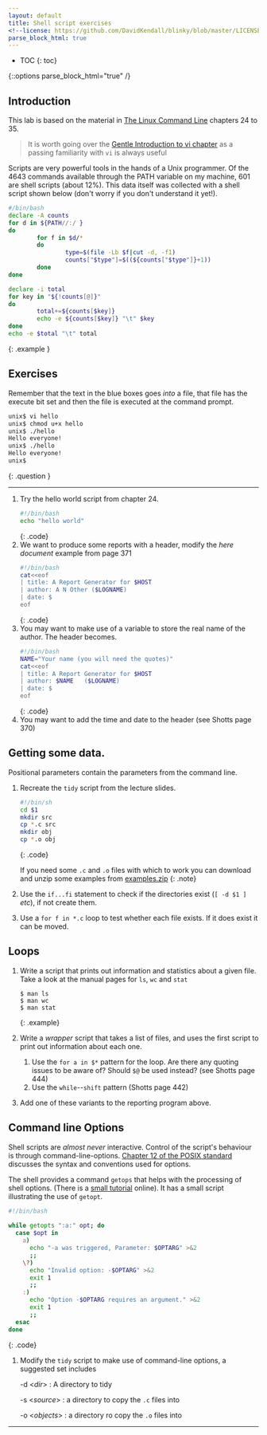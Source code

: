 ```yaml
---
layout: default
title: Shell script exercises
<!--license: https://github.com/DavidKendall/blinky/blob/master/LICENSE-->
parse_block_html: true
---
```


* TOC
{: toc}

{::options parse_block_html="true" /}


## Introduction

This lab is based on the material in
[The Linux Command Line]({{site.baseurl}}{{site.raurl}}/TLCL.pdf) chapters
24 to 35.

> It is worth going over the [Gentle Introduction to vi
> chapter]({{site.baseurl}}{{site.raurl}}/TLCL.pdf)
> as a passing familiarity with `vi` is always useful


Scripts are very powerful tools in the hands of a Unix programmer.
Of the 4643 commands available through the PATH variable on my machine,
601 are shell scripts (about 12%).  This data itself was collected with a shell script
shown below (don't worry if you don't understand it yet!).

```sh
#/bin/bash
declare -A counts
for d in ${PATH//:/ }
do
        for f in $d/*
        do
                type=$(file -Lb $f|cut -d, -f1)
                counts["$type"]=$((${counts["$type"]}+1))
        done
done

declare -i total
for key in "${!counts[@]}"
do
        total+=${counts[$key]}
        echo -e ${counts[$key]} "\t" $key
done
echo -e $total "\t" total
```
{: .example }



## Exercises

Remember that the text in the blue boxes goes _into_ a file, that file has the
execute bit set and then the file is executed at the command prompt.

```sh
unix$ vi hello
unix$ chmod u+x hello
unix$ ./hello
Hello everyone!
unix$ ./hello
Hello everyone!
unix$ 
```
{: .question }

--------------

1. Try the hello world script from chapter 24.
	```sh
	#!/bin/bash
	echo "hello world"
	```
	{: .code}
2. We want to produce some reports with a header, modify the _here document_
   example from page 371
	```sh
	#!/bin/bash
	cat<<eof
	| title: A Report Generator for $HOST
    | author: A N Other ($LOGNAME)
	| date: $
	eof
	```
	{: .code}
3. You may want to make use of a variable to store the real name of the
   author.  The header becomes.
	```sh
	#!/bin/bash
	NAME="Your name (you will need the quotes)"
	cat<<eof
	| title: A Report Generator for $HOST
    | author: $NAME   ($LOGNAME)
	| date: $
	eof
	```
	{: .code}
4. You may want to add the time and date to the header (see Shotts page 370)     

## Getting some data.
Positional parameters contain the parameters from the command line.

1. Recreate the `tidy` script from the lecture slides.
    ```sh
    #!/bin/sh
    cd $1
    mkdir src
    cp *.c src
    mkdir obj
    cp *.o obj
    ```
    {: .code}
 
    If you need some `.c` and `.o` files with which to work you can download
     and unzip some examples from
[examples.zip]({{site.baseurl}}{{site.raurl}}/examples.zip)
    {: .note}
2. Use the `if...fi` statement to check if the directories exist (`[ -d $1 ]`
   _etc_), if not create them.
3. Use a `for f in *.c` loop to test whether each file exists. If it does
   exist it can be moved.


## Loops
1. Write a script that prints out information and statistics about a given
   file.  Take a look at the manual pages for `ls`, `wc` and `stat`

   ```shell-session
   $ man ls
   $ man wc 
   $ man stat
   ```
   {: .example}

2. Write a _wrapper_ script that takes a list of files, and uses the first
   script to print out information about each one.
	1. Use the `for a in $*` pattern for the loop.  Are there any quoting
	   issues to be aware of?  Should `$@` be used instead?  (see Shotts page 444)
    3. Use the `while`--`shift` pattern (Shotts page 442)

3. Add one of these variants to the reporting program above.


## Command line Options
Shell scripts are _almost never_ interactive.  Control of the script's
behaviour is through command-line-options.  [Chapter 12 of the POSIX
standard](http://pubs.opengroup.org/onlinepubs/9699919799/basedefs/V1_chap12.html)
discusses the syntax and conventions used for options.

The shell provides a command `getops` that helps with the processing of shell
options.  (There is a [small
tutorial](http://wiki.bash-hackers.org/howto/getopts_tutorial) online).
It has a small script illustrating the use of `getopt`.

```sh
#!/bin/bash
 
while getopts ":a:" opt; do
  case $opt in
    a)
      echo "-a was triggered, Parameter: $OPTARG" >&2
      ;;
    \?)
      echo "Invalid option: -$OPTARG" >&2
      exit 1
      ;;
    :)
      echo "Option -$OPTARG requires an argument." >&2
      exit 1
      ;;
  esac
done
```
{: .code}

1. Modify the `tidy` script to make use of command-line options, 
   a suggested set includes

   -d &lt;_dir_&gt;
   : A directory to tidy 

   -s &lt;_source_&gt;
   : a directory to copy the `.c` files into 

   -o &lt;_objects_&gt;
   : a directory ro copy the `.o` files into

   
----

